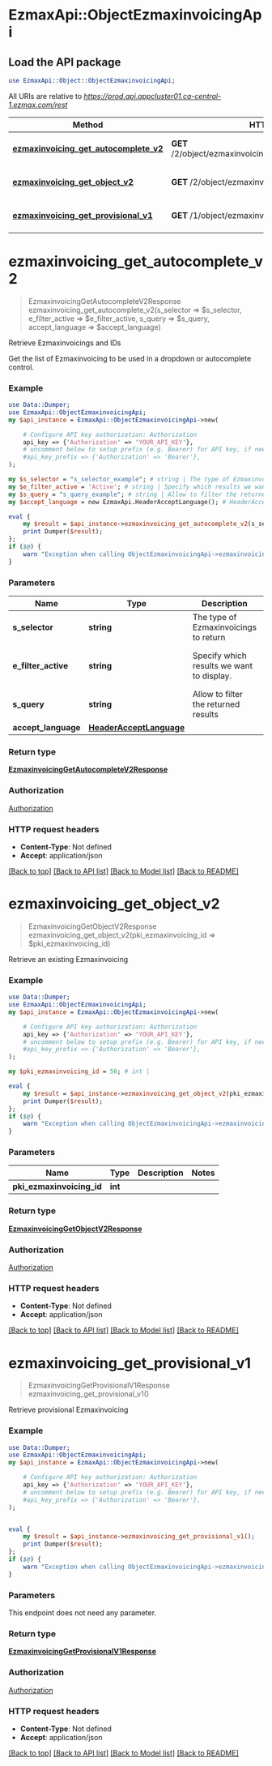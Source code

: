 # EzmaxApi::ObjectEzmaxinvoicingApi

## Load the API package
```perl
use EzmaxApi::Object::ObjectEzmaxinvoicingApi;
```

All URIs are relative to *https://prod.api.appcluster01.ca-central-1.ezmax.com/rest*

Method | HTTP request | Description
------------- | ------------- | -------------
[**ezmaxinvoicing_get_autocomplete_v2**](ObjectEzmaxinvoicingApi.md#ezmaxinvoicing_get_autocomplete_v2) | **GET** /2/object/ezmaxinvoicing/getAutocomplete/{sSelector} | Retrieve Ezmaxinvoicings and IDs
[**ezmaxinvoicing_get_object_v2**](ObjectEzmaxinvoicingApi.md#ezmaxinvoicing_get_object_v2) | **GET** /2/object/ezmaxinvoicing/{pkiEzmaxinvoicingID} | Retrieve an existing Ezmaxinvoicing
[**ezmaxinvoicing_get_provisional_v1**](ObjectEzmaxinvoicingApi.md#ezmaxinvoicing_get_provisional_v1) | **GET** /1/object/ezmaxinvoicing/getProvisional | Retrieve provisional Ezmaxinvoicing


# **ezmaxinvoicing_get_autocomplete_v2**
> EzmaxinvoicingGetAutocompleteV2Response ezmaxinvoicing_get_autocomplete_v2(s_selector => $s_selector, e_filter_active => $e_filter_active, s_query => $s_query, accept_language => $accept_language)

Retrieve Ezmaxinvoicings and IDs

Get the list of Ezmaxinvoicing to be used in a dropdown or autocomplete control.

### Example
```perl
use Data::Dumper;
use EzmaxApi::ObjectEzmaxinvoicingApi;
my $api_instance = EzmaxApi::ObjectEzmaxinvoicingApi->new(

    # Configure API key authorization: Authorization
    api_key => {'Authorization' => 'YOUR_API_KEY'},
    # uncomment below to setup prefix (e.g. Bearer) for API key, if needed
    #api_key_prefix => {'Authorization' => 'Bearer'},
);

my $s_selector = "s_selector_example"; # string | The type of Ezmaxinvoicings to return
my $e_filter_active = 'Active'; # string | Specify which results we want to display.
my $s_query = "s_query_example"; # string | Allow to filter the returned results
my $accept_language = new EzmaxApi.HeaderAcceptLanguage(); # HeaderAcceptLanguage | 

eval {
    my $result = $api_instance->ezmaxinvoicing_get_autocomplete_v2(s_selector => $s_selector, e_filter_active => $e_filter_active, s_query => $s_query, accept_language => $accept_language);
    print Dumper($result);
};
if ($@) {
    warn "Exception when calling ObjectEzmaxinvoicingApi->ezmaxinvoicing_get_autocomplete_v2: $@\n";
}
```

### Parameters

Name | Type | Description  | Notes
------------- | ------------- | ------------- | -------------
 **s_selector** | **string**| The type of Ezmaxinvoicings to return | 
 **e_filter_active** | **string**| Specify which results we want to display. | [optional] [default to &#39;Active&#39;]
 **s_query** | **string**| Allow to filter the returned results | [optional] 
 **accept_language** | [**HeaderAcceptLanguage**](.md)|  | [optional] 

### Return type

[**EzmaxinvoicingGetAutocompleteV2Response**](EzmaxinvoicingGetAutocompleteV2Response.md)

### Authorization

[Authorization](../README.md#Authorization)

### HTTP request headers

 - **Content-Type**: Not defined
 - **Accept**: application/json

[[Back to top]](#) [[Back to API list]](../README.md#documentation-for-api-endpoints) [[Back to Model list]](../README.md#documentation-for-models) [[Back to README]](../README.md)

# **ezmaxinvoicing_get_object_v2**
> EzmaxinvoicingGetObjectV2Response ezmaxinvoicing_get_object_v2(pki_ezmaxinvoicing_id => $pki_ezmaxinvoicing_id)

Retrieve an existing Ezmaxinvoicing



### Example
```perl
use Data::Dumper;
use EzmaxApi::ObjectEzmaxinvoicingApi;
my $api_instance = EzmaxApi::ObjectEzmaxinvoicingApi->new(

    # Configure API key authorization: Authorization
    api_key => {'Authorization' => 'YOUR_API_KEY'},
    # uncomment below to setup prefix (e.g. Bearer) for API key, if needed
    #api_key_prefix => {'Authorization' => 'Bearer'},
);

my $pki_ezmaxinvoicing_id = 56; # int | 

eval {
    my $result = $api_instance->ezmaxinvoicing_get_object_v2(pki_ezmaxinvoicing_id => $pki_ezmaxinvoicing_id);
    print Dumper($result);
};
if ($@) {
    warn "Exception when calling ObjectEzmaxinvoicingApi->ezmaxinvoicing_get_object_v2: $@\n";
}
```

### Parameters

Name | Type | Description  | Notes
------------- | ------------- | ------------- | -------------
 **pki_ezmaxinvoicing_id** | **int**|  | 

### Return type

[**EzmaxinvoicingGetObjectV2Response**](EzmaxinvoicingGetObjectV2Response.md)

### Authorization

[Authorization](../README.md#Authorization)

### HTTP request headers

 - **Content-Type**: Not defined
 - **Accept**: application/json

[[Back to top]](#) [[Back to API list]](../README.md#documentation-for-api-endpoints) [[Back to Model list]](../README.md#documentation-for-models) [[Back to README]](../README.md)

# **ezmaxinvoicing_get_provisional_v1**
> EzmaxinvoicingGetProvisionalV1Response ezmaxinvoicing_get_provisional_v1()

Retrieve provisional Ezmaxinvoicing



### Example
```perl
use Data::Dumper;
use EzmaxApi::ObjectEzmaxinvoicingApi;
my $api_instance = EzmaxApi::ObjectEzmaxinvoicingApi->new(

    # Configure API key authorization: Authorization
    api_key => {'Authorization' => 'YOUR_API_KEY'},
    # uncomment below to setup prefix (e.g. Bearer) for API key, if needed
    #api_key_prefix => {'Authorization' => 'Bearer'},
);


eval {
    my $result = $api_instance->ezmaxinvoicing_get_provisional_v1();
    print Dumper($result);
};
if ($@) {
    warn "Exception when calling ObjectEzmaxinvoicingApi->ezmaxinvoicing_get_provisional_v1: $@\n";
}
```

### Parameters
This endpoint does not need any parameter.

### Return type

[**EzmaxinvoicingGetProvisionalV1Response**](EzmaxinvoicingGetProvisionalV1Response.md)

### Authorization

[Authorization](../README.md#Authorization)

### HTTP request headers

 - **Content-Type**: Not defined
 - **Accept**: application/json

[[Back to top]](#) [[Back to API list]](../README.md#documentation-for-api-endpoints) [[Back to Model list]](../README.md#documentation-for-models) [[Back to README]](../README.md)

